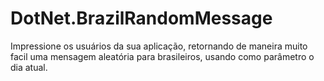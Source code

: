 # DotNet.BrazilRandomMessage

Impressione os usuários da sua aplicação, retornando de maneira muito facil uma mensagem aleatória para brasileiros, usando como parâmetro o dia atual.
